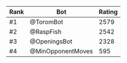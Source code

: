 Rank|Bot|Rating
---|---|---
#1|@ToromBot|2579
#2|@RaspFish|2542
#3|@OpeningsBot|2328
#4|@MinOpponentMoves|595

